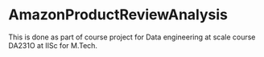 # AmazonProductReviewAnalysis
This is done as part of course project for Data engineering at scale course DA231O at IISc for M.Tech.
